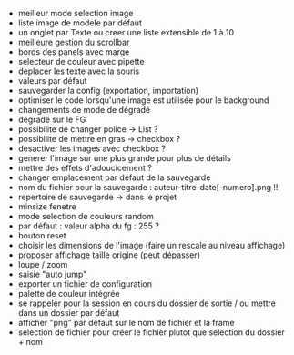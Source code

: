 - meilleur mode selection image
- liste image de modele par défaut
- un onglet par Texte ou creer une liste extensible de 1 à 10
- meilleure gestion du scrollbar
- bords des panels avec marge
- selecteur de couleur avec pipette
- deplacer les texte avec la souris
- valeurs par défaut
- sauvegarder la config (exportation, importation)
- optimiser le code lorsqu'une image est utilisée pour le background
- changements de mode de dégradé
- dégradé sur le FG
- possibilite de changer police -> List ?
- possibilite de mettre en gras -> checkbox ?
- desactiver les images avec checkbox ?
- generer l'image sur une plus grande pour plus de détails
- mettre des effets d'adoucicement ?
- changer emplacement par défaut de la sauvegarde
- nom du fichier pour la sauvegarde : auteur-titre-date[-numero].png !!
- repertoire de sauvegarde -> dans le projet
- minsize fenetre
- mode selection de couleurs random
- par défaut : valeur alpha du fg : 255 ?
- bouton reset
- choisir les dimensions de l'image (faire un rescale au niveau affichage)
- proposer affichage taille origine (peut dépasser)
- loupe / zoom
- saisie "auto jump"
- exporter un fichier de configuration
- palette de couleur intégrée
- se rappeler pour la session en cours du dossier de sortie / ou mettre dans un dossier par défaut
- afficher "png" par défaut sur le nom de fichier et la frame
- selection de fichier pour créer le fichier plutot que selection du dossier + nom
